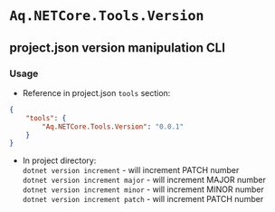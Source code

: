 # `Aq.NETCore.Tools.Version`

## project.json version manipulation CLI

### Usage

- Reference in project.json `tools` section:  
```json
{
	"tools": {
		"Aq.NETCore.Tools.Version": "0.0.1"
	}
}
```

- In project directory:  
`dotnet version increment` - will increment PATCH number  
`dotnet version increment major` - will increment MAJOR number  
`dotnet version increment minor` - will increment MINOR number  
`dotnet version increment patch` - will increment PATCH number

